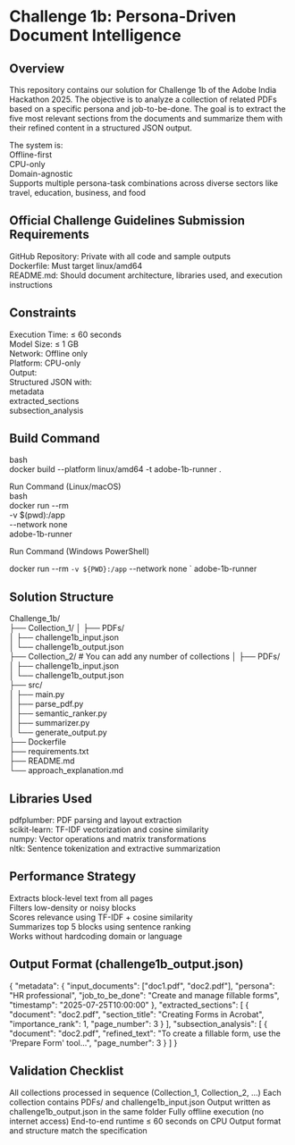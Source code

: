 # Challenge 1b: Persona-Driven Document Intelligence

Overview
--------------
This repository contains our solution for Challenge 1b of the Adobe India Hackathon 2025. The objective is to analyze a collection of related PDFs based on a specific persona and job-to-be-done. The goal is to extract the five most relevant sections from the documents and summarize them with their refined content in a structured JSON output.

The system is:  
Offline-first  
CPU-only  
Domain-agnostic  
Supports multiple persona-task combinations across diverse sectors like travel, education, business, and food  

Official Challenge Guidelines
Submission Requirements
-------------------------
GitHub Repository: Private with all code and sample outputs  
Dockerfile: Must target linux/amd64  
README.md: Should document architecture, libraries used, and execution instructions  

Constraints
------------------------
Execution Time: ≤ 60 seconds  
Model Size: ≤ 1 GB  
Network: Offline only  
Platform: CPU-only  
Output:  
Structured JSON with:  
metadata  
extracted_sections  
subsection_analysis  

Build Command
--------------
bash  
docker build --platform linux/amd64 -t adobe-1b-runner .

Run Command (Linux/macOS)  
bash  
docker run --rm \
  -v $(pwd):/app \
  --network none \
  adobe-1b-runner

Run Command (Windows PowerShell)

docker run --rm `
  -v ${PWD}:/app `
  --network none `
  adobe-1b-runner


Solution Structure
----------------------
Challenge_1b/  
├── Collection_1/ 
│   ├── PDFs/  
│   ├── challenge1b_input.json  
│   └── challenge1b_output.json  
├── Collection_2/               # You can add any number of collections 
│   ├── PDFs/  
│   ├── challenge1b_input.json  
│   └── challenge1b_output.json  
├── src/  
│   ├── main.py  
│   ├── parse_pdf.py  
│   ├── semantic_ranker.py  
│   ├── summarizer.py  
│   └── generate_output.py  
├── Dockerfile  
├── requirements.txt  
├── README.md  
└── approach_explanation.md  

Libraries Used
------------------
pdfplumber: PDF parsing and layout extraction  
scikit-learn: TF-IDF vectorization and cosine similarity  
numpy: Vector operations and matrix transformations  
nltk: Sentence tokenization and extractive summarization  

Performance Strategy
---------------------------
Extracts block-level text from all pages  
Filters low-density or noisy blocks  
Scores relevance using TF-IDF + cosine similarity  
Summarizes top 5 blocks using sentence ranking  
Works without hardcoding domain or language  

Output Format (challenge1b_output.json)
---------------------------------------
{
  "metadata": {
    "input_documents": ["doc1.pdf", "doc2.pdf"],
    "persona": "HR professional",
    "job_to_be_done": "Create and manage fillable forms",
    "timestamp": "2025-07-25T10:00:00"
  },
  "extracted_sections": [
    {
      "document": "doc2.pdf",
      "section_title": "Creating Forms in Acrobat",
      "importance_rank": 1,
      "page_number": 3
    }
  ],
  "subsection_analysis": [
    {
      "document": "doc2.pdf",
      "refined_text": "To create a fillable form, use the 'Prepare Form' tool...",
      "page_number": 3
    }
  ]
}


Validation Checklist
-------------------------------
All collections processed in sequence (Collection_1, Collection_2, ...)
Each collection contains PDFs/ and challenge1b_input.json
Output written as challenge1b_output.json in the same folder
Fully offline execution (no internet access)
End-to-end runtime ≤ 60 seconds on CPU
Output format and structure match the specification
